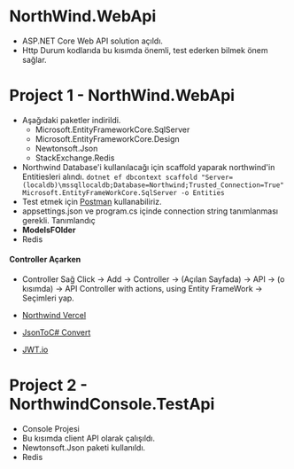 # NorthWind.WebApi
- ASP.NET Core Web API solution açıldı.
- Http Durum kodlarıda bu kısımda önemli, test ederken bilmek önem sağlar.

# Project 1 - NorthWind.WebApi
- Aşağıdaki paketler indirildi.
  - Microsoft.EntityFrameworkCore.SqlServer
  - Microsoft.EntityFrameworkCore.Design
  - Newtonsoft.Json
  - StackExchange.Redis
- Northwind Database'i kullanılacağı için scaffold yaparak northwind'in Entitiesleri alındı.
`dotnet ef dbcontext scaffold "Server=(localdb)\mssqllocaldb;Database=Northwind;Trusted_Connection=True" Microsoft.EntityFrameWorkCore.SqlServer -o Entities`
- Test etmek için [Postman](https://www.postman.com/downloads/) kullanabiliriz. 
- appsettings.json ve program.cs içinde connection string tanımlanması gerekli. Tanımlandıç 
- **ModelsFOlder**
- Redis
#### Controller Açarken 
- Controller Sağ Click -> Add -> Controller -> (Açılan Sayfada) -> API -> (o kısımda) -> API Controller with actions, using Entity FrameWork -> Seçimleri yap. 

- [Northwind Vercel](https://northwind.vercel.app/)
- [JsonToC# Convert](https://json2csharp.com/)
- [JWT.io](https://jwt.io/)

# Project 2 - NorthwindConsole.TestApi
- Console Projesi
- Bu kısımda client API olarak çalışıldı.
- Newtonsoft.Json paketi kullanıldı.
- Redis 
